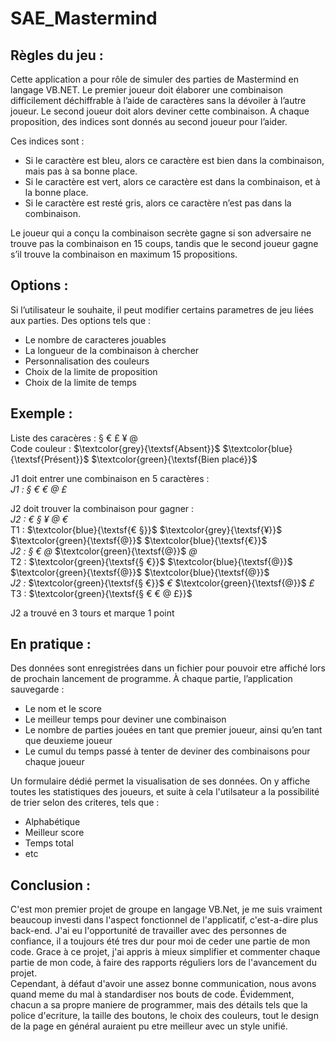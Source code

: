 # SAE_Mastermind

Règles du jeu :
-
Cette application a pour rôle de simuler des parties de Mastermind en langage VB.NET.
Le premier joueur doit élaborer une combinaison difficilement déchiffrable à l’aide de caractères sans la dévoiler à l’autre joueur. 
Le second joueur doit alors deviner cette combinaison. A chaque proposition, des indices sont donnés au second joueur pour l’aider.

Ces indices sont :
- Si le caractère est bleu, alors ce caractère est bien dans la 
combinaison, mais pas à sa bonne place.
- Si le caractère est vert, alors ce caractère est dans la combinaison, 
et à la bonne place.
- Si le caractère est resté gris, alors ce caractère n’est pas dans la 
combinaison.

Le joueur qui a conçu la combinaison secrète gagne si son adversaire ne trouve pas la 
combinaison en 15 coups, tandis que le second joueur gagne s’il trouve la combinaison en
maximum 15 propositions.

Options :
-
Si l’utilisateur le souhaite, il peut modifier certains parametres de jeu liées aux parties. 
Des options tels que :
- Le nombre de caracteres jouables
- La longueur de la combinaison à chercher
- Personnalisation des couleurs
- Choix de la limite de proposition
- Choix de la limite de temps

Exemple :
-

Liste des caracères : § € £ ¥ @  
Code couleur : $\textcolor{grey}{\textsf{Absent}}$ $\textcolor{blue}{\textsf{Présent}}$ $\textcolor{green}{\textsf{Bien placé}}$  

J1 doit entrer une combinaison en 5 caractères :  
*J1 : § € € @ £*  

J2 doit trouver la combinaison pour gagner :  
*J2 : € § ¥ @ €*  
T1 : $\textcolor{blue}{\textsf{€ §}}$ $\textcolor{grey}{\textsf{¥}}$ $\textcolor{green}{\textsf{@}}$ $\textcolor{blue}{\textsf{€}}$  
*J2 : § € @* $\textcolor{green}{\textsf{@}}$ *@*  
T2 : $\textcolor{green}{\textsf{§ €}}$ $\textcolor{blue}{\textsf{@}}$ $\textcolor{green}{\textsf{@}}$ $\textcolor{blue}{\textsf{@}}$  
*J2 :* $\textcolor{green}{\textsf{§ €}}$ *€* $\textcolor{green}{\textsf{@}}$ *£*  
T3 : $\textcolor{green}{\textsf{§ € € @ £}}$

J2 a trouvé en 3 tours et marque 1 point


En pratique :
-
Des données sont enregistrées dans un fichier pour pouvoir etre affiché lors de prochain lancement de programme.
À chaque partie, l’application sauvegarde :
- Le nom et le score
- Le meilleur temps pour deviner une combinaison
- Le nombre de parties jouées en tant que premier joueur, ainsi qu’en tant que deuxieme joueur
- Le cumul du temps passé à tenter de deviner des combinaisons pour chaque joueur

Un formulaire dédié permet la visualisation de ses données. 
On y affiche toutes les statistiques des joueurs, et suite à cela l'utilsateur a la possibilité de trier selon des criteres, tels que :
- Alphabétique
- Meilleur score
- Temps total
- etc

Conclusion :
-
C'est mon premier projet de groupe en langage VB.Net, je me suis vraiment beaucoup investi dans l'aspect fonctionnel de l'applicatif, c'est-a-dire plus back-end.
J'ai eu l'opportunité de travailler avec des personnes de confiance, il a toujours été tres dur pour moi de ceder une partie de mon code.
Grace à ce projet, j'ai appris à mieux simplifier et commenter chaque partie de mon code, à faire des rapports réguliers lors de l'avancement du projet.  
Cependant, à défaut d'avoir une assez bonne communication, nous avons quand meme du mal à standardiser nos bouts de code.
Évidemment, chacun a sa propre maniere de programmer, mais des détails tels que la police d'ecriture, la taille des boutons, le choix des couleurs, 
tout le design de la page en général auraient pu etre meilleur avec un style unifié.
